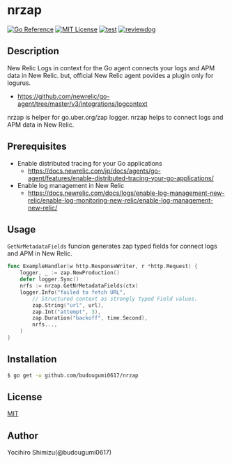 # nrzap

[![Go Reference](https://pkg.go.dev/badge/github.com/budougumi0617/nrzap.svg)](https://pkg.go.dev/github.com/budougumi0617/nrzap)
[![MIT License](http://img.shields.io/badge/license-MIT-blue.svg?style=flat-square)](LICENSE)
[![test](https://github.com/budougumi0617/nrzap/workflows/test/badge.svg)](https://github.com/budougumi0617/nrzap/actions?query=workflow%3Atest)
[![reviewdog](https://github.com/budougumi0617/nrzap/workflows/reviewdog/badge.svg)](https://github.com/budougumi0617/nrzap/actions?query=workflow%3Areviewdog)

## Description
New Relic Logs in context for the Go agent connects your logs and APM data in New Relic. but, official New Relic agent povides a plugin only for logurus.

- https://github.com/newrelic/go-agent/tree/master/v3/integrations/logcontext

nrzap is helper for go.uber.org/zap logger. nrzap helps to connect logs and APM data in New Relic.
## Prerequisites

- Enable distributed tracing for your Go applications
    - https://docs.newrelic.com/jp/docs/agents/go-agent/features/enable-distributed-tracing-your-go-applications/
- Enable log management in New Relic
    - https://docs.newrelic.com/docs/logs/enable-log-management-new-relic/enable-log-monitoring-new-relic/enable-log-management-new-relic/

## Usage
`GetNrMetadataFields` funcion generates zap typed fields for connect logs and APM in New Relic.

```go
func ExampleHandler(w http.ResponseWriter, r *http.Request) {
	logger, _ := zap.NewProduction()
    defer logger.Sync()
    nrfs := nrzap.GetNrMetadataFields(ctx)
    logger.Info("failed to fetch URL",
        // Structured context as strongly typed Field values.
        zap.String("url", url),
        zap.Int("attempt", 3),
        zap.Duration("backoff", time.Second),
        nrfs...,
    )
}
```
## Installation

```bash
$ go get -u github.com/budougumi0617/nrzap
```

## License

[MIT](./LICENSE)

## Author
Yocihiro Shimizu(@budougumi0617)